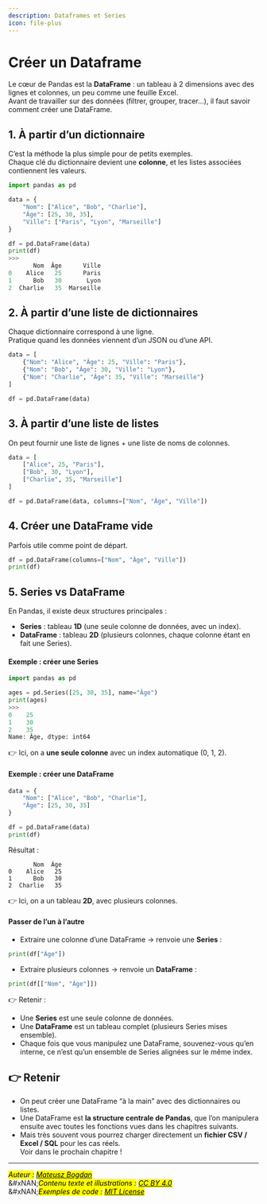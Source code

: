```yaml
---
description: Dataframes et Series
icon: file-plus
---
```


# Créer  un Dataframe

Le cœur de Pandas est la **DataFrame** : un tableau à 2 dimensions avec des lignes et colonnes, un peu comme une feuille Excel.\
Avant de travailler sur des données (filtrer, grouper, tracer…), il faut savoir comment créer une DataFrame.

## 1. À partir d’un dictionnaire

C’est la méthode la plus simple pour de petits exemples.\
Chaque clé du dictionnaire devient une **colonne**, et les listes associées contiennent les valeurs.

```python
import pandas as pd

data = {
    "Nom": ["Alice", "Bob", "Charlie"],
    "Âge": [25, 30, 35],
    "Ville": ["Paris", "Lyon", "Marseille"]
}

df = pd.DataFrame(data)
print(df)
>>>
       Nom  Âge      Ville
0    Alice   25      Paris
1      Bob   30       Lyon
2  Charlie   35  Marseille
```

## 2. À partir d’une liste de dictionnaires

Chaque dictionnaire correspond à une ligne.\
Pratique quand les données viennent d’un JSON ou d’une API.

```python
data = [
    {"Nom": "Alice", "Âge": 25, "Ville": "Paris"},
    {"Nom": "Bob", "Âge": 30, "Ville": "Lyon"},
    {"Nom": "Charlie", "Âge": 35, "Ville": "Marseille"}
]

df = pd.DataFrame(data)
```

## 3. À partir d’une liste de listes

On peut fournir une liste de lignes + une liste de noms de colonnes.

```python
data = [
    ["Alice", 25, "Paris"],
    ["Bob", 30, "Lyon"],
    ["Charlie", 35, "Marseille"]
]

df = pd.DataFrame(data, columns=["Nom", "Âge", "Ville"])

```

## 4. Créer une DataFrame vide

Parfois utile comme point de départ.

```python
df = pd.DataFrame(columns=["Nom", "Âge", "Ville"])
print(df)
```

## 5. Series vs DataFrame

En Pandas, il existe deux structures principales :

* **Series** : tableau **1D** (une seule colonne de données, avec un index).
* **DataFrame** : tableau **2D** (plusieurs colonnes, chaque colonne étant en fait une Series).

#### Exemple : créer une Series

```python
import pandas as pd

ages = pd.Series([25, 30, 35], name="Âge")
print(ages)
>>>
0    25
1    30
2    35
Name: Âge, dtype: int64
```

👉 Ici, on a **une seule colonne** avec un index automatique (0, 1, 2).

#### Exemple : créer une DataFrame

```python
data = {
    "Nom": ["Alice", "Bob", "Charlie"],
    "Âge": [25, 30, 35]
}

df = pd.DataFrame(data)
print(df)
```

Résultat :

```
       Nom  Âge
0    Alice   25
1      Bob   30
2  Charlie   35
```

👉 Ici, on a un tableau **2D**, avec plusieurs colonnes.

#### Passer de l’un à l’autre

* Extraire une colonne d’une DataFrame → renvoie une **Series** :

```python
print(df["Âge"])
```

* Extraire plusieurs colonnes → renvoie un **DataFrame** :

```python
print(df[["Nom", "Âge"]])
```

👉 Retenir :

* Une **Series** est une seule colonne de données.
* Une **DataFrame** est un tableau complet (plusieurs Series mises ensemble).
* Chaque fois que vous manipulez une DataFrame, souvenez-vous qu’en interne, ce n’est qu’un ensemble de Series alignées sur le même index.

## 👉 Retenir

* On peut créer une DataFrame “à la main” avec des dictionnaires ou listes.
* Une DataFrame est **la structure centrale de Pandas**, que l’on manipulera ensuite avec toutes les fonctions vues dans les chapitres suivants.
* Mais très souvent vous pourrez charger directement un **fichier CSV / Excel / SQL** pour les cas réels.\
  Voir dans le prochain chapitre !&#x20;

***

_<mark style="color:$info;">Auteur :</mark>_ [_<mark style="color:$info;">Mateusz Bogdan</mark>_](https://matbog.github.io/)\
&#xNAN;_<mark style="color:$info;">Contenu texte et illustrations :</mark>_ [_<mark style="color:$info;">CC BY 4.0</mark>_](https://creativecommons.org/licenses/by/4.0/)\
&#xNAN;_<mark style="color:$info;">Exemples de code :</mark>_ [_<mark style="color:$info;">MIT License</mark>_](https://opensource.org/licenses/MIT)
